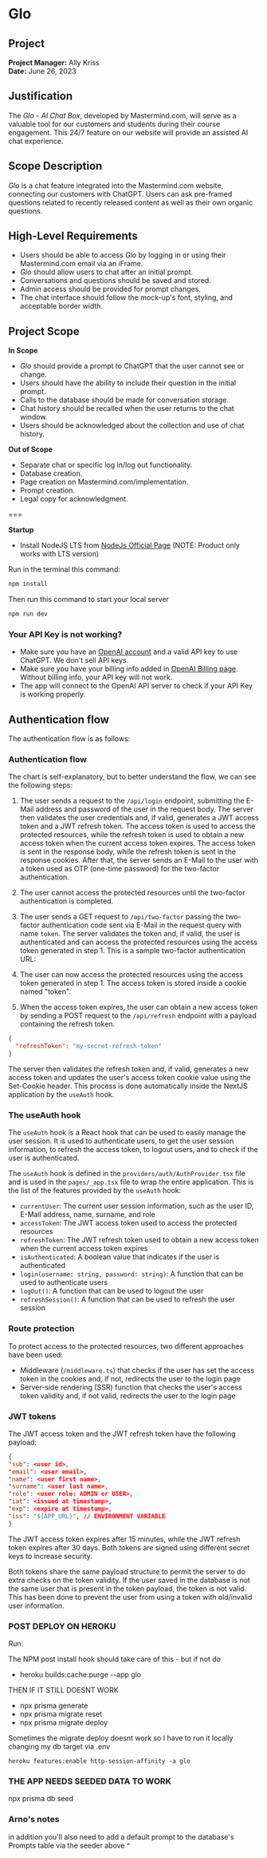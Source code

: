 # Glo

## Project

**Project Manager:** Ally Kriss  
**Date:** June 26, 2023

## Justification

The _Glo - AI Chat Box_, developed by Mastermind.com, will serve as a valuable tool for our customers and students during their course engagement. This 24/7 feature on our website will provide an assisted AI chat experience.

## Scope Description

_Glo_ is a chat feature integrated into the Mastermind.com website, connecting our customers with ChatGPT. Users can ask pre-framed questions related to recently released content as well as their own organic questions.

## High-Level Requirements

- Users should be able to access _Glo_ by logging in or using their Mastermind.com email via an iFrame.
- _Glo_ should allow users to chat after an initial prompt.
- Conversations and questions should be saved and stored.
- Admin access should be provided for prompt changes.
- The chat interface should follow the mock-up's font, styling, and acceptable border width.

## Project Scope

**In Scope**

- _Glo_ should provide a prompt to ChatGPT that the user cannot see or change.
- Users should have the ability to include their question in the initial prompt.
- Calls to the database should be made for conversation storage.
- Chat history should be recalled when the user returns to the chat window.
- Users should be acknowledged about the collection and use of chat history.

**Out of Scope**

- Separate chat or specific log in/log out functionality.
- Database creation.
- Page creation on Mastermind.com/implementation.
- Prompt creation.
- Legal copy for acknowledgment.

===

**Startup**

- Install NodeJS LTS from [NodeJs Official Page](https://nodejs.org/en/) (NOTE: Product only works with LTS version)

Run in the terminal this command:

```bash
npm install
```

Then run this command to start your local server

```bash
npm run dev
```

### Your API Key is not working?

- Make sure you have an [OpenAI account](https://platform.openai.com/account) and a valid API key to use ChatGPT. We don't sell API keys.
- Make sure you have your billing info added in [OpenAI Billing page](https://platform.openai.com/account/billing/overview). Without billing info, your API key will not work.
- The app will connect to the OpenAI API server to check if your API Key is working properly.

## Authentication flow

The authentication flow is as follows:

### Authentication flow

The chart is self-explanatory, but to better understand the flow, we can see the following steps:

1. The user sends a request to the `/api/login` endpoint, submitting the E-Mail address and password of the user in the request body. The server then validates the user credentials and, if valid, generates a JWT access token and a JWT refresh token. The access token is used to access the protected resources, while the refresh token is used to obtain a new access token when the current access token expires. The access token is sent in the response body, while the refresh token is sent in the response cookies. After that, the server sends an E-Mail to the user with a token used as OTP (one-time password) for the two-factor authentication.

2. The user cannot access the protected resources until the two-factor authentication is completed.

3. The user sends a GET request to `/api/two-factor` passing the two-factor authentication code sent via E-Mail in the request query with name `token`. The server validates the token and, if valid, the user is authenticated and can access the protected resources using the access token generated in step 1. This is a sample two-factor authentication URL:

4. The user can now access the protected resources using the access token generated in step 1. The access token is stored inside a cookie named "token".

5. When the access token expires, the user can obtain a new access token by sending a POST request to the `/api/refresh` endpoint with a payload containing the refresh token.

```json
{
  "refreshToken": "my-secret-refresh-token"
}
```

The server then validates the refresh token and, if valid, generates a new access token and updates the user's access token cookie value using the Set-Cookie header. This process is done automatically inside the NextJS application by the `useAuth` hook.

### The useAuth hook

The `useAuth` hook is a React hook that can be used to easily manage the user session. It is used to authenticate users, to get the user session information, to refresh the access token, to logout users, and to check if the user is authenticated.

The `useAuth` hook is defined in the `providers/auth/AuthProvider.tsx` file and is used in the `pages/_app.tsx` file to wrap the entire application. This is the list of the features provided by the `useAuth` hook:

- `currentUser`: The current user session information, such as the user ID, E-Mail address, name, surname, and role
- `accessToken`: The JWT access token used to access the protected resources
- `refreshToken`: The JWT refresh token used to obtain a new access token when the current access token expires
- `isAuthenticated`: A boolean value that indicates if the user is authenticated
- `login(username: string, password: string)`: A function that can be used to authenticate users
- `logOut()`: A function that can be used to logout the user
- `refreshSession()`: A function that can be used to refresh the user session

### Route protection

To protect access to the protected resources, two different approaches have been used:

- Middleware (`/middleware.ts`) that checks if the user has set the access token in the cookies and, if not, redirects the user to the login page
- Server-side rendering (SSR) function that checks the user's access token validity and, if not valid, redirects the user to the login page

### JWT tokens

The JWT access token and the JWT refresh token have the following payload:

```json
{
"sub": <user id>,
"email": <user email>,
"name": <user first name>,
"surname": <user last name>,
"role": <user role: ADMIN or USER>,
"iat": <issued at timestamp>,
"exp": <expire at timestamp>,
"iss": "${APP_URL}", // ENVIRONMENT VARIABLE
}
```

The JWT access token expires after 15 minutes, while the JWT refresh token expires after 30 days. Both tokens are signed using different secret keys to increase security.

Both tokens share the same payload structure to permit the server to do extra checks on the token validity. If the user saved in the database is not the same user that is present in the token payload, the token is not valid. This has been done to prevent the user from using a token with old/invalid user information.

### POST DEPLOY ON HEROKU

Run:

The NPM post install hook should take care of this - but if not do

- heroku builds:cache:purge --app glo

THEN IF IT STILL DOESNT WORK

- npx prisma generate
- npx prisma migrate reset
- npx prisma migrate deploy

Sometimes the migrate deploy doesnt work so I have to run it locally changing my db target via .env

    heroku features:enable http-session-affinity -a glo

### THE APP NEEDS SEEDED DATA TO WORK

npx prisma db seed

### Arno's notes

in addition you'll also need to add a default prompt to the database's Prompts table via the seeder above ^
